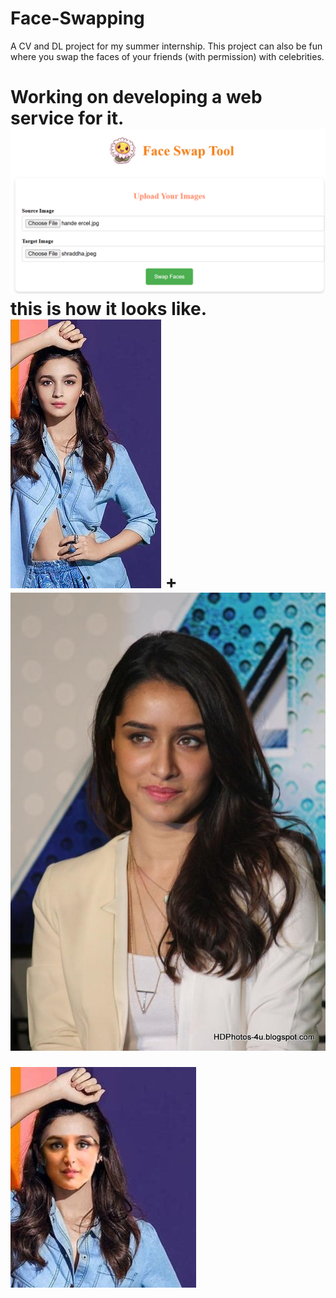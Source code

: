 # Face-Swapping
A CV and DL project for my summer internship. This project can also be fun where you swap the faces of your friends (with permission) with celebrities.

Working on developing a web service for it.
![alt text](image.png)
this is how it looks like.
![alt text](aliya.jpeg)
+
![alt text](shraddha2.jpg)
=
![alt text](image-2.png)

